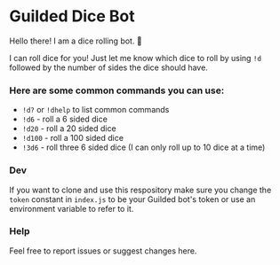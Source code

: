 # Guilded Dice Bot

 
Hello there! I am a dice rolling bot. 🎲

I can roll dice for you!  Just let me know which dice to roll by using `!d` followed by the number of sides the dice should have.

### **Here are some common commands you can use:**
- `!d?` or `!dhelp` to list common commands
- `!d6` - roll a 6 sided dice
- `!d20` - roll a 20 sided dice
- `!d100` - roll a 100 sided dice
- `!3d6` - roll three 6 sided dice (I can only roll up to 10 dice at a time)


### Dev

If you want to clone and use this respository make sure you change the `token` constant in `index.js` to be your Guilded bot's token or use an environment variable to refer to it.


### Help

Feel free to report issues or suggest changes here. 
